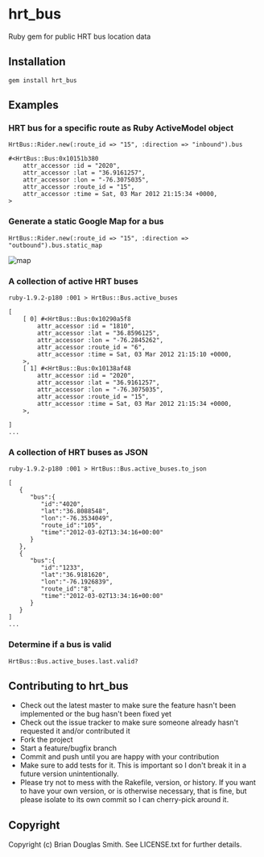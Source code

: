 # hrt_bus

Ruby gem for public HRT bus location data

## Installation

    gem install hrt_bus

## Examples

### HRT bus for a specific route as Ruby ActiveModel object

    HrtBus::Rider.new(:route_id => "15", :direction => "inbound").bus

    #<HrtBus::Bus:0x10151b380
        attr_accessor :id = "2020",
        attr_accessor :lat = "36.9161257",
        attr_accessor :lon = "-76.3075035",
        attr_accessor :route_id = "15",
        attr_accessor :time = Sat, 03 Mar 2012 21:15:34 +0000,
    >

### Generate a static Google Map for a bus

    HrtBus::Rider.new(:route_id => "15", :direction => "outbound").bus.static_map

![map](http://github.com/bds/hrt_bus/raw/master/examples/map.png)

### A collection of active HRT buses

    ruby-1.9.2-p180 :001 > HrtBus::Bus.active_buses

    [
        [ 0] #<HrtBus::Bus:0x10290a5f8
            attr_accessor :id = "1810",
            attr_accessor :lat = "36.8596125",
            attr_accessor :lon = "-76.2845262",
            attr_accessor :route_id = "6",
            attr_accessor :time = Sat, 03 Mar 2012 21:15:10 +0000,
        >,
        [ 1] #<HrtBus::Bus:0x10138af48
            attr_accessor :id = "2020",
            attr_accessor :lat = "36.9161257",
            attr_accessor :lon = "-76.3075035",
            attr_accessor :route_id = "15",
            attr_accessor :time = Sat, 03 Mar 2012 21:15:34 +0000,
        >,

    ]
    ...
     
### A collection of HRT buses as JSON

    ruby-1.9.2-p180 :001 > HrtBus::Bus.active_buses.to_json

    [
       {
          "bus":{
             "id":"4020",
             "lat":"36.8088548",
             "lon":"-76.3534049",
             "route_id":"105",
             "time":"2012-03-02T13:34:16+00:00"
          }
       },
       {
          "bus":{
             "id":"1233",
             "lat":"36.9181620",
             "lon":"-76.1926839",
             "route_id":"8",
             "time":"2012-03-02T13:34:16+00:00"
          }
       }
    ]
    ...

### Determine if a bus is valid

    HrtBus::Bus.active_buses.last.valid?

## Contributing to hrt_bus
 
* Check out the latest master to make sure the feature hasn't been implemented or the bug hasn't been fixed yet
* Check out the issue tracker to make sure someone already hasn't requested it and/or contributed it
* Fork the project
* Start a feature/bugfix branch
* Commit and push until you are happy with your contribution
* Make sure to add tests for it. This is important so I don't break it in a future version unintentionally.
* Please try not to mess with the Rakefile, version, or history. If you want to have your own version, or is otherwise necessary, that is fine, but please isolate to its own commit so I can cherry-pick around it.

## Copyright

Copyright (c) Brian Douglas Smith. See LICENSE.txt for
further details.
